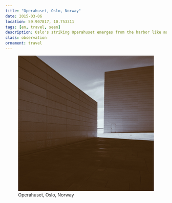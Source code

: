 ```yaml
---
title: "Operahuset, Oslo, Norway"
date: 2015-03-06
location: 59.907817, 10.753311
tags: [en, travel, seen]
description: Oslo's striking Operahuset emerges from the harbor like marble landscape, inviting visitors to walk across its angled roof into sky and fjord. 
class: observation
ornament: travel
---
```


<figure>
  <img src="/assets/img/2015-03-06-operahuset-oslo-norway.jpeg" alt="Operahuset, Oslo, Norway">
  <figcaption>Operahuset, Oslo, Norway</figcaption>
</figure>
